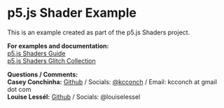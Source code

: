 # p5.js Shader Example

This is an example created as part of the p5.js Shaders project.

**For examples and documentation:** <br>
[p5.js Shaders Guide](https://itp-xstory.github.io/p5js-shaders/#/) <br>
[p5.js Shaders Glitch Collection](https://glitch.com/@kcconch/p-5-js-shaders)

**Questions / Comments:** <br>
**Casey Conchinha:** [Github](https://github.com/kcconch) / Socials:  [@kcconch](https://twitter.com/kcconch) / Email: kcconch at gmail dot com <br>
**Louise Lessél:** [Github](https://github.com/louiselessel) / Socials:  @louiselessel